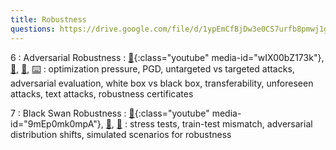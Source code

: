 ```yaml
---
title: Robustness 
questions: https://drive.google.com/file/d/1ypEmCfBjDw3e0CS7urfb8pmwj1goAk97/view?usp=sharing
---
```


6
: Adversarial Robustness
    : [🎥](#media-popup){:class="youtube" media-id="wIX00bZ173k"}, [🛝](https://docs.google.com/presentation/d/1HzloChC0XElQkCTI181CN6OaYcVNnB5l37sfuANkcq0/edit?usp=sharing), [📖](https://github.com/centerforaisafety/Intro_to_ML_Safety/blob/master/Adversarial%20Robustness/main.md), [⌨️](https://colab.research.google.com/drive/1ezV-jXyPgXDMSo6LqXyRgV_f2ky0cCFH?copy)
: optimization pressure, PGD, untargeted vs targeted attacks, adversarial evaluation, white box vs black box, transferability, unforeseen attacks, text attacks, robustness certificates

7
: Black Swan Robustness
  : [🎥](#media-popup){:class="youtube" media-id="9mEp0mk0mpA"}, [🛝️](https://docs.google.com/presentation/d/1uW7hNstJAq7_lSyk3yP8yTSjN85itESbDHFRi1F4wiw/edit?usp=sharing), [📖](https://github.com/centerforaisafety/Intro_to_ML_Safety/blob/master/Black%20Swan%20Robustness/main.md)
: stress tests, train-test mismatch, adversarial distribution shifts, simulated scenarios for robustness
